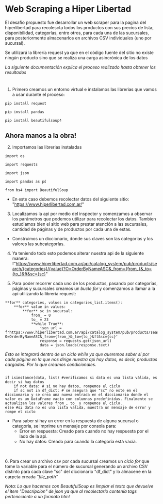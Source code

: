 # Web Scraping a Hiper Libertad

El desafio propuesto fue desarrollar un web scraper para la pagina del hiperlibertad para recolescta todos los productos con sus precios de lista, disponibilidad, categorías, entre otros, para cada una de las sucursales, para posteriormente almacenarlos en archivos CSV individuales (uno por sucursal).

Se utilizará la librería request ya que en el código fuente del sitio no existe ningún producto sino que se realiza una carga asincrónica de los datos

<sup></sup>  

_La siguiente documentación explica el proceso realizado hasta obtener los resultados_

#
<sup></sup>  
1. Primero creamos un entorno virtual e instalamos las librerias que vamos a usar durante el proceso:

```
pip install request

pip install pandas

pip install beautifulsoup4
```

## Ahora manos a la obra!
<sup></sup>  

2. Importamos las librerias instaladas

```
import os

import requests

import json

import pandas as pd

from bs4 import BeautifulSoup
```

- En este caso debemos recolectar datos del siguiente sitio: "https://www.hiperlibertad.com.ar/"
<sup></sup>  
<sup></sup>  

3. Localizamos la api por medio del inspector y comenzamos a observar los parámetros que podemos utilizar para recolectar los datos. Tambien estudiamos bien el sitio web para prestar atención a las sucursales, cantidad de páginas y de productos por cada una de estas.

- Construimos un diccionario, donde sus claves son las categorias y los valores las subcategorías.
<sup></sup>  
<sup></sup>  

4. Ya teniendo todo esto podemos alterar nuestra api de la siguiente manera: f"https://www.hiperlibertad.com.ar/api/catalog_system/pub/products/search/{categories}/{value}?O=OrderByNameASC&_from={from_}&_to={to_}&ft&sc={sc}"
<sup></sup>  
<sup></sup>  

5. Para poder recorrer cada uno de los productos, pasando por categorías, páginas y sucursales creamos un _bucle for_ y comenzamos a llamar a la api utilizando la librería request:

```
**for** categories, values in categories_list.items():
    **for** value in values:  
        **for** sc in sucursal: 
            from_ = 0
            to_ = 23
            **while True**:              
                json_url = f'https://www.hiperlibertad.com.ar/api/catalog_system/pub/products/search/{categories}/{value}?O=OrderByNameASC&_from={from_}&_to={to_}&ft&sc={sc}'
                response = requests.get(json_url)
                data = json.loads(response.text)
```


_Esto se integrará dentro de un ciclo while ya que queremos saber si por cada página en la que nos dirige nuestra api hay datos, es decir, productos cargados. Por lo que creamos condicionales._


```

if isinstance(data, list) #verificamos si data es una lista válida, es decir si hay datos
    if not data: # si no hay datos, rompemos el ciclo
    if sc not in df_dict: # se asegura que "sc" no este en el diccionario y se crea una nueva entrada en el diccionario donde el valor es un DataFrame vacío con columnas predefinidas. Finalmente se actualizan los valores from_, to_ y rompemos el ciclo.
else #si data no es una lista valida, muestra un mensaje de error y rompe el ciclo

```
- Para saber si hay un error en la respuesta de alguna sucursal o categoria, se imprime un mensaje por consola para: 
    - Error en respuesta: Creado para cuando no hay respuesta por el lado de la api.
    - No hay datos: Creado para cuando la categoría está vacía.

<sup></sup>  
<sup></sup>  
6. Para crear un archivo csv por cada sucursal creamos un _ciclo for_ que tome la variable para el número de sucursal generando un archivo CSV distinto para cada clave "sc" del diccionario "df_dict" y lo almacene en la carpeta creada _"file_path"_

_Nota: Lo que hacemos con BeautifulSoup es limpiar el texto que devuelve el item "Descripcion" de json ya que al recolectarlo contenía tags perteneciente a un formato html_ 
